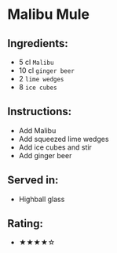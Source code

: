 # Malibu Mule

## Ingredients:
- 5 cl `Malibu`
- 10 cl `ginger beer`
- 2 `lime wedges`
- 8 `ice cubes`

## Instructions:
- Add Malibu
- Add squeezed lime wedges
- Add ice cubes and stir
- Add ginger beer

## Served in:
- Highball glass

## Rating:
- ★★★★☆